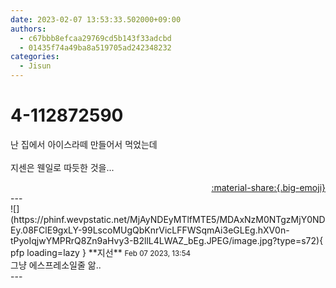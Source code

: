```yaml
---
date: 2023-02-07 13:53:33.502000+09:00
authors:
  - c67bbb8efcaa29769cd5b143f33adcbd
  - 01435f74a49ba8a519705ad242348232
categories:
  - Jisun
---
```


# 4-112872590

<div class="post-container" markdown="1">
<div class="content-container md-sidebar__scrollwrap" markdown="1">

난 집에서 아이스라떼 만들어서 먹었는데<br><br>지센은 웬일로 따듯한 것을...

</div>
</div>

<div style="text-align: right;" markdown="1">
<a href="https://weverse.io/fromis9/fanpost/4-112872590" style="text-align: right;">:material-share:{.big-emoji}</a>
</div>
---

<div class="comments-container md-sidebar__scrollwrap" markdown="1">
<div class="comment" markdown="1">
<div class='id-container' markdown="1">
![](https://phinf.wevpstatic.net/MjAyNDEyMTlfMTE5/MDAxNzM0NTgzMjY0NDEy.08FClE9gxLY-99LscoMUgQbKnrVicLFFWSqmAi3eGLEg.hXV0n-tPyoIqjwYMPRrQ8Zn9aHvy3-B2llL4LWAZ_bEg.JPEG/image.jpg?type=s72){ pfp loading=lazy }
**<span class="artist">지선</span>** <small>Feb 07 2023, 13:54</small><br>
</div>
<div class='comment-body' markdown="1">
그냥 에스프레소일줄 앎..
</div>
</div>
</div>
---
